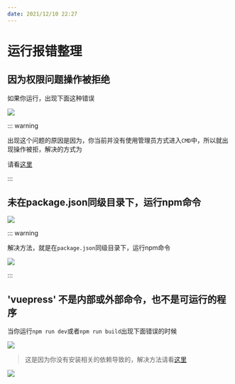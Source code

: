 ```yaml
---
date: 2021/12/10 22:27
---
```


# 运行报错整理

## 因为权限问题操作被拒绝

如果你运行，出现下面这种错误

![](https://picture.xcye.xyz/image-20211210214629801.png?x-oss-process=style/pictureProcess1)



::: warning 

出现这个问题的原因是因为，你当前并没有使用管理员方式进入`CMD`中，所以就出现操作被拒，解决的方式为

请看[这里](../base/admin.md)

:::



## 未在package.json同级目录下，运行npm命令

![](https://picture.xcye.xyz/image-20211210205447370.png?x-oss-process=style/pictureProcess1)



::: warning 

解决方法，就是在`package.json`同级目录下，运行npm命令

![](https://picture.xcye.xyz/image-20211210221942585.png?x-oss-process=style/pictureProcess1)

:::



## 'vuepress' 不是内部或外部命令，也不是可运行的程序

当你运行`npm run dev`或者`npm run build`出现下面错误的时候

![](https://picture.xcye.xyz/image-20211210225318731.png?x-oss-process=style/pictureProcess1)

> 这是因为你没有安装相关的依赖导致的，解决方法请看[这里](../base/command.md)

![](https://picture.xcye.xyz/image-20211210225429250.png?x-oss-process=style/pictureProcess1)
